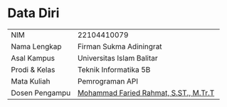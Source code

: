 # Data Diri

|  |  |
|--|--|
| NIM | 22104410079 |
| Nama Lengkap | Firman Sukma Adiningrat |
| Asal Kampus | Universitas Islam Balitar |
| Prodi & Kelas | Teknik Informatika 5B |
| Mata Kuliah | Pemrograman API |
| Dosen Pengampu | [Mohammad Faried Rahmat, S.ST., M.Tr.T](https://github.com/fariedrahmat) |
